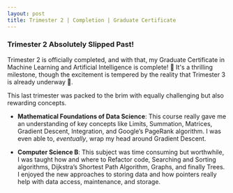 ```yaml
---
layout: post
title: Trimester 2 | Completion | Graduate Certificate
---
```


### Trimester 2 Absolutely Slipped Past!

Trimester 2 is officially completed, and with that, my Graduate Certificate in Machine Learning and Artificial Intelligence is complete! 🎉 It's a thrilling milestone, though the excitement is tempered by the reality that Trimester 3 is already underway 🫠.

This last trimester was packed to the brim with equally challenging but also rewarding concepts.

- **Mathematical Foundations of Data Science**: This course really gave me an understanding of key concepts like Limits, Summation, Matrices, Gradient Descent, Integration, and Google’s PageRank algorithm. I was even able to, *eventually*, wrap my head around Gradient Descent.

- **Computer Science B**: This subject was time consuming but worthwhile, I was taught how and where to Refactor code, Searching and Sorting algorithms, Dijkstra’s  Shortest Path Algorithm, Graphs, and finally Trees. I enjoyed the new approaches to storing data and how pointers really help with data access, maintenance, and storage. 
